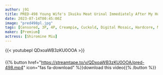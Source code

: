 ```yaml
---
author: j91
title: PRED-498 Young Wife's Ikuiku Meat Urinal Immediately After My Husband Came Back From A One-Month Business Trip, I Impregnated My Abstinent Body And Made Me Cum Over And Over Again... Miu Shiramine
date: 2023-07-14T00:45:00Z
image: "pred498pl.jpg"
tags: [Censored, 3P, 4P, Creampie, Cuckold, Digital Mosaic, Hardcore, Married Woman, Nasty, Solowork]
maker: [Premium]
actress: [Shiromine Miu]
---
```



{{< youtubepl QDxoaWB3zKU0OOA >}}
###

{{% button href="https://streamtape.to/v/QDxoaWB3zKU0OOA/pred-498.mp4" icon="fas fa-download" %}}download this video{{% /button %}}

